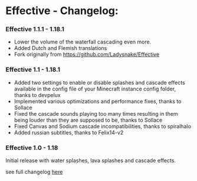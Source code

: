 # Effective - Changelog:

### Effective 1.1.1 - 1.18.1
- Lower the volume of the waterfall cascading even more.
- Added Dutch and Flemish translations
- Fork originally from https://github.com/Ladysnake/Effective

### Effective 1.1 - 1.18.1
- Added two settings to enable or disable splashes and cascade effects available in the config file of your Minecraft instance config folder, thanks to devpelux
- Implemented various optimizations and performance fixes, thanks to Sollace
- Fixed the cascade sounds playing too many times resulting in them being louder than they are supposed to be, thanks to Sollace
- Fixed Canvas and Sodium cascade incompatibilities, thanks to spiralhalo
- Added russian subtitles, thanks to Felix14-v2

### Effective 1.0 - 1.18
Initial release with water splashes, lava splashes and cascade effects.


see full changelog [here](https://github.com/SimplyJeevS/Effective/blob/main/CHANGELOG.md "Changelog")